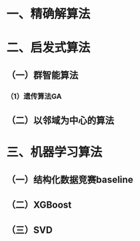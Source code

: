 # 一、精确解算法 #
# 二、启发式算法 #
## （一）群智能算法 ##
### （1）遗传算法GA ###
## （二）以邻域为中心的算法 ##
# 三、机器学习算法 #
## （一）结构化数据竞赛baseline ##
## （二）XGBoost ##
## （三）SVD ##